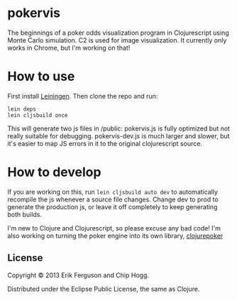 # pokervis

The beginnings of a poker odds visualization program in Clojurescript using Monte Carlo simulation. C2 is used for image visualization. It currently only works in Chrome, but I'm working on that!

# How to use

First install [Leiningen](http://leiningen.org/). Then clone the repo and run:
```
lein deps
lein cljsbuild once
```

This will generate two js files in /public: pokervis.js is fully optimized but not really suitable for debugging. pokervis-dev.js is much larger and slower, but it's easier to map JS errors in it to the original clojurescript source.

# How to develop

If you are working on this, run `lein cljsbuild auto dev` to automatically recompile the js whenever a source file changes. Change dev to prod to generate the production js, or leave it off completely to keep generating both builds.

I'm new to Clojure and Clojurescript, so please excuse any bad code! I'm also working on turning the poker engine into its own library, [clojurepoker](https://github.com/muraiki/clojurepoker)

## License

Copyright © 2013 Erik Ferguson and Chip Hogg.

Distributed under the Eclipse Public License, the same as Clojure.